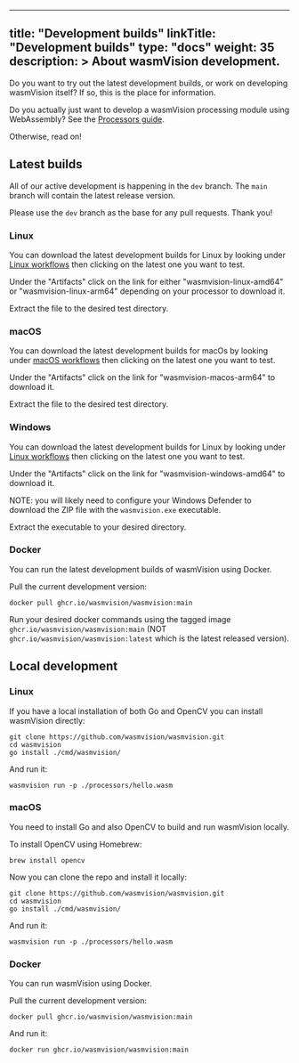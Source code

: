 
---
title: "Development builds"
linkTitle: "Development builds"
type: "docs"
weight: 35
description: >
  About wasmVision development.
---

Do you want to try out the latest development builds, or work on developing wasmVision itself? If so, this is the place for information.

Do you actually just want to develop a wasmVision processing module using WebAssembly? See the [Processors guide](/docs/guides/processors).

Otherwise, read on!

## Latest builds

All of our active development is happening in the `dev` branch. The `main` branch will contain the latest release version.

Please use the `dev` branch as the base for any pull requests. Thank you!

### Linux

You can download the latest development builds for Linux by looking under [Linux workflows](https://github.com/wasmvision/wasmvision/actions/workflows/linux.yml) then clicking on the latest one you want to test. 

Under the "Artifacts" click on the link for either "wasmvision-linux-amd64" or "wasmvision-linux-arm64" depending on your processor to download it.

Extract the file to the desired test directory.

### macOS

You can download the latest development builds for macOs by looking under [macOS workflows](https://github.com/wasmvision/wasmvision/actions/workflows/macos.yml) then clicking on the latest one you want to test. 

Under the "Artifacts" click on the link for "wasmvision-macos-arm64" to download it.

Extract the file to the desired test directory.

### Windows

You can download the latest development builds for Linux by looking under [Linux workflows](https://github.com/wasmvision/wasmvision/actions/workflows/linux.yml) then clicking on the latest one you want to test. 

Under the "Artifacts" click on the link for "wasmvision-windows-amd64" to download it.

NOTE: you will likely need to configure your Windows Defender to download the ZIP file with the `wasmvision.exe` executable.

Extract the executable to your desired directory.

### Docker

You can run the latest development builds of wasmVision using Docker.

Pull the current development version:

```shell
docker pull ghcr.io/wasmvision/wasmvision:main
```

Run your desired docker commands using the tagged image `ghcr.io/wasmvision/wasmvision:main` (NOT `ghcr.io/wasmvision/wasmvision:latest` which is the latest released version).

## Local development

### Linux

If you have a local installation of both Go and OpenCV you can install wasmVision directly:

```shell
git clone https://github.com/wasmvision/wasmvision.git
cd wasmvision
go install ./cmd/wasmvision/
```

And run it:

```shell
wasmvision run -p ./processors/hello.wasm
```

### macOS

You need to install Go and also OpenCV to build and run wasmVision locally.

To install OpenCV using Homebrew:

```shell
brew install opencv
```

Now you can clone the repo and install it locally:

```shell
git clone https://github.com/wasmvision/wasmvision.git
cd wasmvision
go install ./cmd/wasmvision/
```

And run it:

```shell
wasmvision run -p ./processors/hello.wasm
```

### Docker

You can run wasmVision using Docker.

Pull the current development version:

```shell
docker pull ghcr.io/wasmvision/wasmvision:main
```

And run it:

```shell
docker run ghcr.io/wasmvision/wasmvision:main
```
